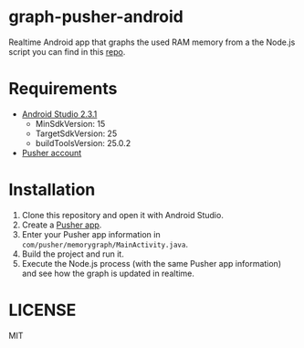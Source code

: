# graph-pusher-android
Realtime Android app that graphs the used RAM memory from a the Node.js script you can find in this [repo](https://github.com/eh3rrera/memory-pusher). 

# Requirements

- [Android Studio 2.3.1](https://developer.android.com/studio/index.html)
  - MinSdkVersion: 15
  - TargetSdkVersion: 25
  - buildToolsVersion: 25.0.2
- [Pusher account](https://pusher.com/signup)

# Installation
1. Clone this repository and open it with Android Studio.
2. Create a [Pusher app](https://dashboard.pusher.com).
3. Enter your Pusher app information in `com/pusher/memorygraph/MainActivity.java`.
4. Build the project and run it.
5. Execute the Node.js process (with the same Pusher app information) and see how the graph is updated in realtime.

# LICENSE
MIT
